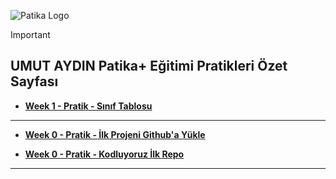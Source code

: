 ![Patika Logo](https://bdays.org/strategic-partners/patika-dev.svg)

> [!IMPORTANT]
> ## UMUT AYDIN Patika+ Eğitimi Pratikleri Özet Sayfası

<!-- 
----------------------------------------
--> 

+ **[Week 1 - Pratik - Sınıf Tablosu ](https://github.com/aydinumu/PatikaFrontEndTasks/blob/main/sinif_tablosu.html)**

----------------------------------------
+ **[Week 0 - Pratik - İlk Projeni Github'a Yükle ](https://github.com/aydinumu/PatikaFrontEndTasks/tree/main/ilk%20proje)**

+ **[Week 0 - Pratik - Kodluyoruz İlk Repo ](https://github.com/aydinumu/kodluyoruzilkrepo/tree/main)**

----------------------------------------

